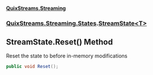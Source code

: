 #### [QuixStreams.Streaming](index.md 'index')
### [QuixStreams.Streaming.States](QuixStreams.Streaming.States.md 'QuixStreams.Streaming.States').[StreamState&lt;T&gt;](StreamState_T_.md 'QuixStreams.Streaming.States.StreamState<T>')

## StreamState<T>.Reset() Method

Reset the state to before in-memory modifications

```csharp
public void Reset();
```